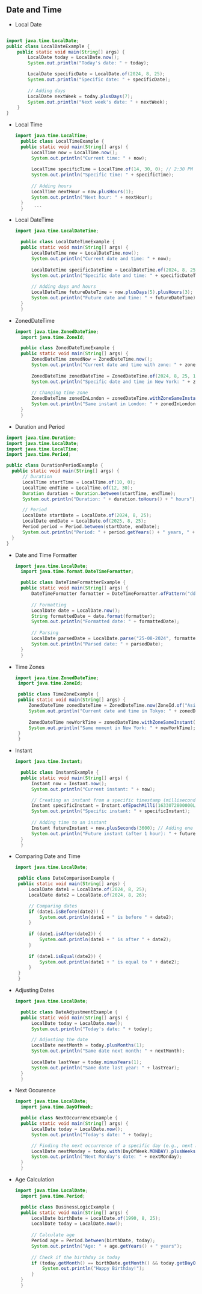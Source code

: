 ## Date and Time

- Local Date
```java

import java.time.LocalDate;
public class LocalDateExample {
    public static void main(String[] args) {
        LocalDate today = LocalDate.now();
        System.out.println("Today's date: " + today);

        LocalDate specificDate = LocalDate.of(2024, 8, 25);
        System.out.println("Specific date: " + specificDate);
        
        // Adding days
        LocalDate nextWeek = today.plusDays(7);
        System.out.println("Next week's date: " + nextWeek);
    }
}
```
- Local Time
  ```java
  import java.time.LocalTime;
    public class LocalTimeExample {
    public static void main(String[] args) {
        LocalTime now = LocalTime.now();
        System.out.println("Current time: " + now);
        
        LocalTime specificTime = LocalTime.of(14, 30, 0); // 2:30 PM
        System.out.println("Specific time: " + specificTime);
        
        // Adding hours
        LocalTime nextHour = now.plusHours(1);
        System.out.println("Next hour: " + nextHour);
    }
    }    ```

- Local DateTime

  ```java
  import java.time.LocalDateTime;

    public class LocalDateTimeExample {
    public static void main(String[] args) {
        LocalDateTime now = LocalDateTime.now();
        System.out.println("Current date and time: " + now);
        
        LocalDateTime specificDateTime = LocalDateTime.of(2024, 8, 25, 14, 30);
        System.out.println("Specific date and time: " + specificDateTime);
        
        // Adding days and hours
        LocalDateTime futureDateTime = now.plusDays(5).plusHours(3);
        System.out.println("Future date and time: " + futureDateTime);
    }
    }

  ```
- ZonedDateTime
  ```java
  import java.time.ZonedDateTime;
    import java.time.ZoneId;

    public class ZonedDateTimeExample {
    public static void main(String[] args) {
        ZonedDateTime zonedNow = ZonedDateTime.now();
        System.out.println("Current date and time with zone: " + zonedNow);
        
        ZonedDateTime zonedDateTime = ZonedDateTime.of(2024, 8, 25, 14, 30, 0, 0, ZoneId.of("America/New_York"));
        System.out.println("Specific date and time in New York: " + zonedDateTime);
        
        // Changing time zone
        ZonedDateTime zonedInLondon = zonedDateTime.withZoneSameInstant(ZoneId.of("Europe/London"));
        System.out.println("Same instant in London: " + zonedInLondon);
    }
    }
    ``` 
-  Duration and Period
  ```java
import java.time.Duration;
import java.time.LocalDate;
import java.time.LocalTime;
import java.time.Period;

public class DurationPeriodExample {
    public static void main(String[] args) {
        // Duration
        LocalTime startTime = LocalTime.of(10, 0);
        LocalTime endTime = LocalTime.of(12, 30);
        Duration duration = Duration.between(startTime, endTime);
        System.out.println("Duration: " + duration.toHours() + " hours");

        // Period
        LocalDate startDate = LocalDate.of(2024, 8, 25);
        LocalDate endDate = LocalDate.of(2025, 8, 25);
        Period period = Period.between(startDate, endDate);
        System.out.println("Period: " + period.getYears() + " years, " + period.getMonths() + " months, " + period.getDays() + " days");
    }
}
```
- Date and Time Formatter

  ```java
  import java.time.LocalDate;
    import java.time.format.DateTimeFormatter;

    public class DateTimeFormatterExample {
    public static void main(String[] args) {
        DateTimeFormatter formatter = DateTimeFormatter.ofPattern("dd-MM-yyyy");
        
        // Formatting
        LocalDate date = LocalDate.now();
        String formattedDate = date.format(formatter);
        System.out.println("Formatted date: " + formattedDate);
        
        // Parsing
        LocalDate parsedDate = LocalDate.parse("25-08-2024", formatter);
        System.out.println("Parsed date: " + parsedDate);
    }
    }
    ```
 - Time Zones

   ```java
   import java.time.ZonedDateTime;
    import java.time.ZoneId;

    public class TimeZoneExample {
    public static void main(String[] args) {
        ZonedDateTime zonedDateTime = ZonedDateTime.now(ZoneId.of("Asia/Tokyo"));
        System.out.println("Current date and time in Tokyo: " + zonedDateTime);
        
        ZonedDateTime newYorkTime = zonedDateTime.withZoneSameInstant(ZoneId.of("America/New_York"));
        System.out.println("Same moment in New York: " + newYorkTime);
    }
    }
   ```

- Instant

  ```java
  import java.time.Instant;

    public class InstantExample {
    public static void main(String[] args) {
        Instant now = Instant.now();
        System.out.println("Current instant: " + now);

        // Creating an instant from a specific timestamp (milliseconds since epoch)
        Instant specificInstant = Instant.ofEpochMilli(1633072800000L); // Corresponds to 2021-10-01T00:00:00Z
        System.out.println("Specific instant: " + specificInstant);
        
        // Adding time to an instant
        Instant futureInstant = now.plusSeconds(3600); // Adding one hour
        System.out.println("Future instant (after 1 hour): " + futureInstant);
    }
    }
  ```
 - Comparing Date and Time
   ```java
   import java.time.LocalDate;

    public class DateComparisonExample {
    public static void main(String[] args) {
        LocalDate date1 = LocalDate.of(2024, 8, 25);
        LocalDate date2 = LocalDate.of(2024, 8, 26);

        // Comparing dates
        if (date1.isBefore(date2)) {
            System.out.println(date1 + " is before " + date2);
        }
        
        if (date1.isAfter(date2)) {
            System.out.println(date1 + " is after " + date2);
        }
        
        if (date1.isEqual(date2)) {
            System.out.println(date1 + " is equal to " + date2);
        }
    }
    }
   ```
- Adjusting Dates

  ```java
  import java.time.LocalDate;

    public class DateAdjustmentExample {
    public static void main(String[] args) {
        LocalDate today = LocalDate.now();
        System.out.println("Today's date: " + today);

        // Adjusting the date
        LocalDate nextMonth = today.plusMonths(1);
        System.out.println("Same date next month: " + nextMonth);
        
        LocalDate lastYear = today.minusYears(1);
        System.out.println("Same date last year: " + lastYear);
    }
    }
  ```
- Next Occurence
  ```java
  import java.time.LocalDate;
    import java.time.DayOfWeek;

    public class NextOccurrenceExample {
    public static void main(String[] args) {
        LocalDate today = LocalDate.now();
        System.out.println("Today's date: " + today);

        // Finding the next occurrence of a specific day (e.g., next Monday)
        LocalDate nextMonday = today.with(DayOfWeek.MONDAY).plusWeeks(today.getDayOfWeek().getValue() < DayOfWeek.MONDAY.getValue() ? 1 : 0);
        System.out.println("Next Monday's date: " + nextMonday);
    }
    }
  ```
- Age Calculation
  ```java
  import java.time.LocalDate;
    import java.time.Period;

    public class BusinessLogicExample {
    public static void main(String[] args) {
        LocalDate birthDate = LocalDate.of(1990, 8, 25);
        LocalDate today = LocalDate.now();
        
        // Calculate age
        Period age = Period.between(birthDate, today);
        System.out.println("Age: " + age.getYears() + " years");
        
        // Check if the birthday is today
        if (today.getMonth() == birthDate.getMonth() && today.getDayOfMonth() == birthDate.getDayOfMonth()) {
            System.out.println("Happy Birthday!");
        }
    }
    }
  ```


